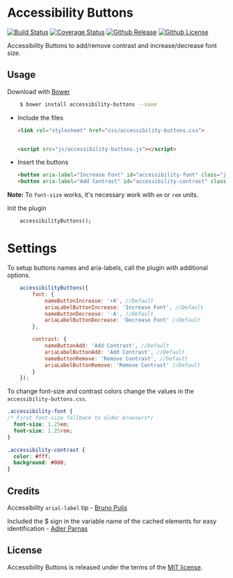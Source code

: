 # Accessibility Buttons

[![Build Status](https://travis-ci.org/tiagoporto/accessibility-buttons.svg?branch=master&style=flat-square)](https://travis-ci.org/tiagoporto/accessibility-buttons)
[![Coverage Status](https://img.shields.io/coveralls/tiagoporto/accessibility-buttons.svg)](https://coveralls.io/github/tiagoporto/accessibility-buttons)
[![Github Release](https://img.shields.io/github/release/tiagoporto/accessibility-buttons.svg)](https://github.com/tiagoporto/accessibility-buttons/releases)
[![Github License](https://img.shields.io/github/license/tiagoporto/accessibility-buttons.svg)](http://opensource.org/licenses/MIT)

Accessibility Buttons to add/remove contrast and increase/decrease font size.


## Usage

Download with [Bower](http://bower.io/)

```sh
	$ bower install accessibility-buttons --save
```

* Include the files

    ```html
    <link rel="stylesheet" href="css/accessibility-buttons.css">


    <script src="js/accessibility-buttons.js"></script>
    ```


* Insert the buttons

	```html
	<button aria-label="Increase Font" id="accessibility-font" class="js-acessibility">+A</button>
	<button aria-label="Add Contrast" id="accessibility-contrast" class="js-acessibility">Add Contrast</button>
	```

**Note:** To `font-size` works, it's necessary work with `em` or `rem` units.


Init the plugin

```
    accessibilityButtons();
```

# Settings

To setup buttons names and aria-labels, call the plugin with additional options.

```javascript
    accessibilityButtons({
        font: {
            nameButtonIncrease: '+A', //Default
            ariaLabelButtonIncrease: 'Increase Font', //Default
            nameButtonDecrease: '-A', //Default
            ariaLabelButtonDecrease: 'Decrease Font' //Default
        },

        contrast: {
            nameButtonAdd: 'Add Contrast', //Default
            ariaLabelButtonAdd: 'Add Contrast', //Default
            nameButtonRemove: 'Remove Contrast', //Default
            ariaLabelButtonRemove: 'Remove Contrast' //Default
        }
    });
```

To change font-size and contrast colors change the values in the `accessibility-buttons.css`.

```css
.accessibility-font {
/* First font-size fallback to older browsers*/
  font-size: 1.25em;
  font-size: 1.25rem;
}

.accessibility-contrast {
  color: #fff;
  background: #000;
}
```


## Credits

Accessibility `arial-label` tip - [Bruno Pulis](https://github.com/brunopulis)

Included the $ sign in the variable name of the cached elements for easy identification  - [Adler Parnas](https://github.com/adlerparnas)

## License

Accessibility Buttons is released under the terms of the [MIT license](http://opensource.org/licenses/MIT).
